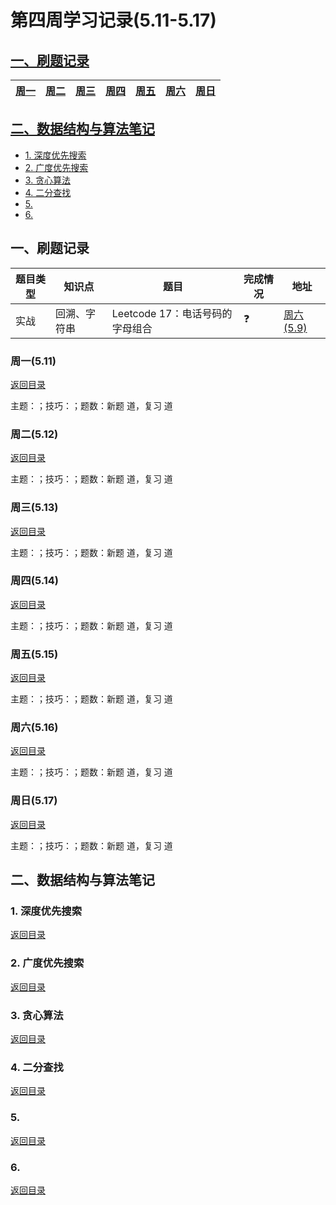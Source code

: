 # 第四周学习记录(5.11-5.17)

<span id ="0">
 
## [一、刷题记录](#1)

| [周一](#1.1)  |[周二](#1.2)  | [ 周三](#1.3) |[周四](#1.4) | [周五](#1.5) |[周六](#1.6) | [周日](#1.7) |
| :---: | :----: | :---: | :----: | :----: | :----: | :----: |



 
## [二、数据结构与算法笔记](#2)
  * [1. 深度优先搜索](#2.1)
  * [2. 广度优先搜索](#2.2)
  * [3. 贪心算法](#2.3)
  * [4. 二分查找](#2.4)
  * [5. ](#2.5)
  * [6. ](#2.6)


<h2 id = "1">一、刷题记录</h2>


| 题目类型 | 知识点 | 题目 | 完成情况 | 地址 |
| --- | --- | --- | --- | --- |
| 实战 | 回溯、字符串 | Leetcode 17：电话号码的字母组合 |  :question:  | [周六(5.9)](#1.13) |



<h3 id = "1.1">周一(5.11)</h3>

[返回目录](#0)

主题：；技巧：；题数：新题 道，复习 道


<h3 id = "1.2">周二(5.12)</h3>

[返回目录](#0)

主题：；技巧：；题数：新题 道，复习 道




<h3 id = "1.3">周三(5.13)</h3>

[返回目录](#0)

主题：；技巧：；题数：新题 道，复习 道




<h3 id = "1.4">周四(5.14)</h3>

[返回目录](#0)

主题：；技巧：；题数：新题 道，复习 道




<h3 id = "1.5">周五(5.15)</h3>

[返回目录](#0)

主题：；技巧：；题数：新题 道，复习 道




<h3 id = "1.6">周六(5.16)</h3>

[返回目录](#0)

主题：；技巧：；题数：新题 道，复习 道



<h3 id = "1.7">周日(5.17)</h3>

[返回目录](#0)

主题：；技巧：；题数：新题 道，复习 道


<h2 id = "2">二、数据结构与算法笔记</h2>


<h3 id = "2.1">1. 深度优先搜索</h3>

[返回目录](#0)



<h3 id = "2.2">2. 广度优先搜索</h3>

[返回目录](#0)



<h3 id = "2.3">3. 贪心算法</h3>

[返回目录](#0)


<h3 id = "2.4">4. 二分查找</h3>

[返回目录](#0)


<h3 id = "2.5">5. </h3>

[返回目录](#0)


<h3 id = "2.6">6. </h3>

[返回目录](#0)













